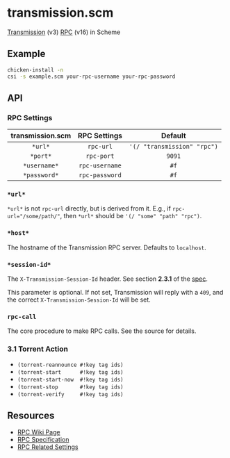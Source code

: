 # transmission.scm

[Transmission][transmission] (v3) [RPC][rpc-wiki] (v16) in Scheme

## Example

```sh
chicken-install -n
csi -s example.scm your-rpc-username your-rpc-password
```

## API

### RPC Settings

| transmission.scm | RPC Settings   | Default                     |
| :--------------: | :------------: | :-------------------------: |
| `*url*`          | `rpc-url`      | `'(/ "transmission" "rpc")` |
| `*port*`         | `rpc-port`     | `9091`                      |
| `*username*`     | `rpc-username` | `#f`                        |
| `*password*`     | `rpc-password` | `#f`                        |

### `*url*`

`*url*` is not `rpc-url` directly, but is derived from it. E.g., if
`rpc-url="/some/path/"`, then `*url*` should be `'(/ "some" "path" "rpc")`.

### `*host*`

The hostname of the Transmission RPC server. Defaults to `localhost`.

### `*session-id*`

The `X-Transmission-Session-Id` header. See section **2.3.1** of the [spec][rpc-spec].

This parameter is optional. If not set, Transmission will reply with a `409`, and the correct
`X-Transmission-Session-Id` will be set.

### `rpc-call`

The core procedure to make RPC calls. See the source for details.

### 3.1 Torrent Action

 * `(torrent-reannounce #!key tag ids)`
 * `(torrent-start      #!key tag ids)`
 * `(torrent-start-now  #!key tag ids)`
 * `(torrent-stop       #!key tag ids)`
 * `(torrent-verify     #!key tag ids)`

## Resources

 * [RPC Wiki Page][rpc-wiki]
 * [RPC Specification][rpc-spec]
 * [RPC Related Settings][rpc-config]

[rpc-config]: https://github.com/transmission/transmission/wiki/Editing-Configuration-Files#rpc
[rpc-spec]: https://github.com/transmission/transmission/blob/master/extras/rpc-spec.txt
[rpc-wiki]: https://github.com/transmission/transmission/wiki/RPC-Protocol-Specification
[transmission]: https://github.com/transmission/transmission
